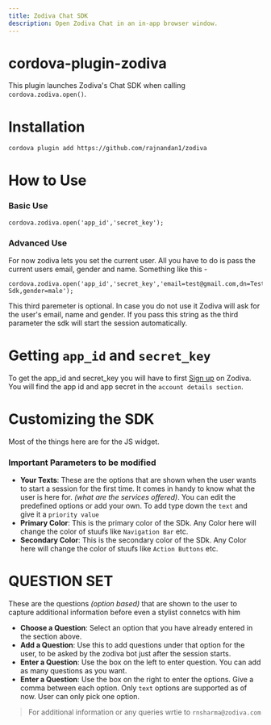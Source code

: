 ```yaml
---
title: Zodiva Chat SDK
description: Open Zodiva Chat in an in-app browser window.
---
```

<!--
# license: Licensed to the Apache Software Foundation (ASF) under one
#         or more contributor license agreements.  See the NOTICE file
#         distributed with this work for additional information
#         regarding copyright ownership.  The ASF licenses this file
#         to you under the Apache License, Version 2.0 (the
#         "License"); you may not use this file except in compliance
#         with the License.  You may obtain a copy of the License at
#
#           http://www.apache.org/licenses/LICENSE-2.0
#
#         Unless required by applicable law or agreed to in writing,
#         software distributed under the License is distributed on an
#         "AS IS" BASIS, WITHOUT WARRANTIES OR CONDITIONS OF ANY
#         KIND, either express or implied.  See the License for the
#         specific language governing permissions and limitations
#         under the License.
-->

 
# cordova-plugin-zodiva

This plugin launches Zodiva's Chat SDK when calling `cordova.zodiva.open()`.

# Installation


```sh
cordova plugin add https://github.com/rajnandan1/zodiva
```
    
# How to Use

### Basic Use
	cordova.zodiva.open('app_id','secret_key');
### Advanced Use
For now zodiva lets you set the current user. All you have to do is pass the current users email, gender and name. Something like this -
	
    cordova.zodiva.open('app_id','secret_key','email=test@gmail.com,dn=Test Sdk,gender=male');

This third paremeter is optional. In case you do not use it Zodiva will ask for the user's email, name and gender. If you pass this string as the third parameter the sdk will start the session automatically.

# Getting `app_id` and `secret_key`

To get the app_id and secret_key you will have to first [Sign up](https://zodiva.com/psa) on Zodiva. You will find the app id and app secret in the `account details section`.

# Customizing the SDK

Most of the things here are for the JS widget. 

### Important Parameters to be modified

- __Your Texts__: These are the options that are shown when the user wants to start a session for the first time. It comes in handy to know what the user is here for. _(what are the services offered)_. You can edit the predefined options or add your own. To add type down the `text` and give it a `priority value`
- __Primary Color__: This is the primary color of the SDk. Any Color here will change the color of stuufs like `Navigation Bar` etc.
- __Secondary Color__: This is the secondary color of the SDk. Any Color here will change the color of stuufs like `Action Buttons` etc.

# QUESTION SET 

These are the questions _(option based)_ that are shown to the user to capture additional information before even a stylist connetcs with him

- __Choose a Question__: Select an option that you have already entered in the section above.
- __Add a Question__: Use this to add questions under that option for the user, to be asked by the zodiva bot just after the session starts.
- __Enter  a Question__: Use the box on the left to enter question. You can add as many questions as you want.
- __Enter  a Question__: Use the box on the right to enter the options. Give a comma between each option. Only `text` options are supported as of now. User can only pick one option.
 
 
> For additional information or any queries wrtie to `rnsharma@zodiva.com`